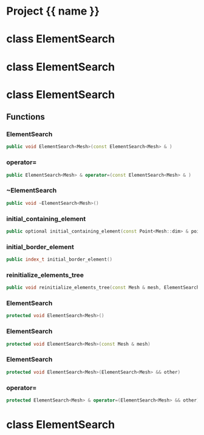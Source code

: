 <script setup>
import {useRoute} from 'vitepress'
const {path} = useRoute()
const tokens = path.split('/')
const words = tokens[2].split('-');
for (let i = 0; i < words.length; i++) {
    words[i] = words[i].charAt(0).toUpperCase() + words[i].slice(1);
    words[i] = words[i].replace('geode', 'Geode')
}
const name = words.join('-');
</script>
# Project {{ name }}

# class ElementSearch


# class ElementSearch


# class ElementSearch


## Functions

### ElementSearch

```cpp
public void ElementSearch<Mesh>(const ElementSearch<Mesh> & )
```


### operator=

```cpp
public ElementSearch<Mesh> & operator=(const ElementSearch<Mesh> & )
```


### ~ElementSearch

```cpp
public void ~ElementSearch<Mesh>()
```


### initial_containing_element

```cpp
public optional initial_containing_element(const Point<Mesh::dim> & point)
```


### initial_border_element

```cpp
public index_t initial_border_element()
```


### reinitialize_elements_tree

```cpp
public void reinitialize_elements_tree(const Mesh & mesh, ElementSearchKey )
```


### ElementSearch

```cpp
protected void ElementSearch<Mesh>()
```


### ElementSearch

```cpp
protected void ElementSearch<Mesh>(const Mesh & mesh)
```


### ElementSearch

```cpp
protected void ElementSearch<Mesh>(ElementSearch<Mesh> && other)
```


### operator=

```cpp
protected ElementSearch<Mesh> & operator=(ElementSearch<Mesh> && other)
```




# class ElementSearch


